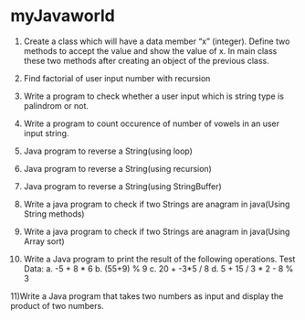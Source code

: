 # myJavaworld
1) Create a class which will have a data member “x” (integer). Define two methods to accept 
the value and show the value of x. In main class these two methods after creating an object 
of the previous class.
2) Find factorial of user input number with recursion

3) Write a program to check whether a user input which is string type is palindrom or not.

4) Write a program to count occurence of number of vowels in an user input string.
5) Java program to reverse a String(using loop)
6) Java program to reverse a String(using recursion)
7) Java program to reverse a String(using StringBuffer)
8) Write a java program to check if two Strings are anagram in java(Using String methods)
9) Write a java program to check if two Strings are anagram in java(Using Array sort)
10) Write a Java program to print the result of the following operations.
	Test Data:
	a. -5 + 8 * 6
	b. (55+9) % 9
	c. 20 + -3*5 / 8
	d. 5 + 15 / 3 * 2 - 8 % 3

11)Write a Java program that takes two numbers as input and display the product of two numbers.
